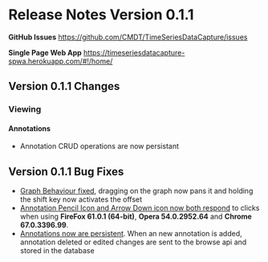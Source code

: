 # Release Notes Version 0.1.1

**GitHub Issues** https://github.com/CMDT/TimeSeriesDataCapture/issues

**Single Page Web App** https://timeseriesdatacapture-spwa.herokuapp.com/#!/home/

## Version 0.1.1 Changes

### Viewing

#### Annotations
- Annotation CRUD operations are now persistant 


## Version 0.1.1 Bug Fixes
- [Graph Behaviour fixed](https://github.com/CMDT/TimeSeriesDataCapture/issues/4), dragging on the graph now pans it and holding the shift key now activates the offset
- [Annotation Pencil Icon and Arrow Down icon now both respond](https://github.com/CMDT/TimeSeriesDataCapture/issues/7) to clicks when using **FireFox 61.0.1 (64-bit)**, **Opera 54.0.2952.64** and **Chrome 67.0.3396.99**.
- [Annotations now are persistent](https://github.com/CMDT/TimeSeriesDataCapture/issues/34). When an new annotation is added, annotation deleted or edited changes are sent to the browse api and stored in the database



 
